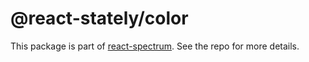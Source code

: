 # @react-stately/color

This package is part of [react-spectrum](https://github.com/adobe/react-spectrum). See the repo for more details.
